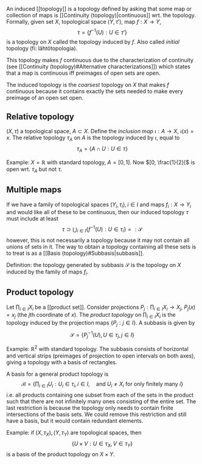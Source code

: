 An induced [[topology]] is a topology defined
by asking that some map or collection of maps is [[Continuity (topology)|continuous]] wrt. the topology.
Formally, given set $X$, topological space $(Y, \tau')$, map $f : X \rightarrow Y$,
$$
\tau = \{f^{-1}(U) : U \in \tau'\}
$$
is a topology on $X$ called the topology induced by $f$.
Also called _initial_ topology (fi: lähtötopologia).

This topology makes $f$ continuous due to the characterization of continuity
(see [[Continuity (topology)#Alternative characterizations]])
which states that a map is continuous iff preimages of open sets are open.

The induced topology is the _coarsest_ topology on $X$ that makes $f$ continuous
because it contains exactly the sets needed to make every preimage of an open set open.

## Relative topology

$(X, \tau)$ a topological space, $A \subset X$.
Define the _inclusion map_ $\iota : A \rightarrow X$, $\iota(x) = x$.
The relative topology $\tau_A$ on $A$ is the topology induced by $\iota$,
equal to
$$
\tau_A = \{A \cap U : U \in \tau \}
$$

Example: $X = \mathbb{R}$ with standard topology, $A = [0, 1]$.
Now $[0, \frac{1}{2}[$ is open wrt. $\tau_A$ but not $\tau$.

## Multiple maps

If we have a family of topological spaces $(Y_i, \tau_i), i \in I$
and maps $f_i : X \rightarrow Y_i$
and would like all of these to be continuous,
then our induced topology $\tau$ must include at least
$$
\tau \supset \bigcup_{i \in I} \{f^{-1}(U) : U \in \tau_i\} =: \mathcal{S}
$$
however, this is not necessarily a topology
because it may not contain all unions of sets in it.
The way to obtain a topology containing all these sets
is to treat is as a [[Basis (topology)#Subbasis|subbasis]].

Definition: the topology generated by subbasis $\mathcal{S}$
is the topology on $X$ induced by the family of maps $f_i$.

## Product topology

Let $\prod_{i \in I}X_i$ be a [[product set]].
Consider projections $P_j : \prod_{i \in I}X_i \rightarrow X_j$, $P_j(x) = x_j$
(the $j$th coordinate of $x$).
The _product topology_ on $\prod_{i \in I}X_i$
is the topology induced by the projection maps $\{P_j : j \in I\}$.
A subbasis is given by
$$
\mathcal{S} = \{P^{-1}_j(U), U \in \tau_j, j \in I\}
$$

Example: $\mathbb{R}^2$ with standard topology.
The subbasis consists of horizontal and vertical strips
(preimages of projection to open intervals on both axes),
giving a topology with a basis of rectangles.

A basis for a general product topology is
$$
\mathcal{B} = \{\prod_{i \in I} U_i : U_i \in \tau_i, i \in I,
\quad \text{and } U_i \neq X_i \text{ for only finitely many }i \}
$$
i.e. all products containing one subset from each of the sets in the product
such that there are not infinitely many ones consisting of the entire set.
The last restriction is because the topology only needs to contain
finite intersections of the basis sets.
We could remove this restriction and still have a basis,
but it would contain redundant elements.

Example: if $(X, \tau_X), (Y, \tau_Y)$ are topological spaces, then
$$
\{U \times V : U \in \tau_X, V \in \tau_Y\}
$$
is a basis of the product topology on $X \times Y$.
